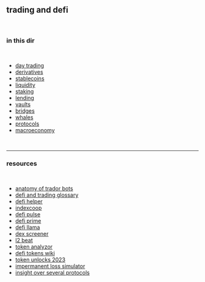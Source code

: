 ## trading and defi 


<br>

### in this dir

<br>




* [day trading](day-trading)
* [derivatives](derivatives)
* [stablecoins](stablecoins)
* [liquidity](liquidity)
* [staking](staking)
* [lending](lending)
* [vaults](vaults)
* [bridges](bridges)
* [whales](whales)
* [protocols](protocols)
* [macroeconomy](macroeconomy)

<br>

---


### resources

<br>


* [anatomy of trador bots](https://github.com/go-outside-labs/mev-toolkit/blob/main/MEV_searchers/bots/tradors.md)
* [defi and trading glossary](https://docs.cyph3rs.xyz/resources/defi-and-mev-glossary)
* [defi helper](https://app.defihelper.io/protocols?filter=All)
* [indexcoop](https://indexcoop.com/)
* [defi pulse](https://www.defipulse.com/)
* [defi prime](https://defiprime.com/)
* [defi llama](https://defillama.com/)
* [dex screener](https://dexscreener.com/)
* [l2 beat](https://l2beat.com/scaling/tvl/)
* [token analyzor](https://dune.com/defimochi/token-god-mode)
* [defi tokens wiki](https://github.com/defi-wikis/defi-tokens-wiki)
* [token unlocks 2023](https://twitter.com/karl_0x/status/1605832705848971264)
* [impermanent loss simulator](https://baller.netlify.app/)
* [insight over several protocols](https://defi-mochi.notion.site/d2cf08cb79254dcf8f30e08cc38761f4?v=81df8226157849ee94a1c859c1e13329)

